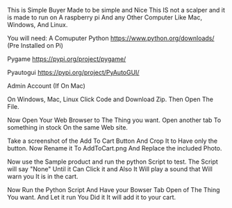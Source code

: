 This is Simple Buyer Made to be simple and Nice This IS not a scalper and it is made to run on A raspberry pi
And any Other Computer Like Mac, Windows, And Linux.

You will need:
A Comuputer
Python https://www.python.org/downloads/ (Pre Installed on Pi)

Pygame https://pypi.org/project/pygame/ 

Pyautogui https://pypi.org/project/PyAutoGUI/

Admin Account (If On Mac)

On Windows, Mac, Linux Click Code and Download Zip.
Then Open The File.

Now Open Your Web Browser to The Thing you want.
Open another tab To something in stock On the same Web site.

Take a screenshot of the Add To Cart Button And Crop It to Have only the button.
Now Rename it To AddToCart.png And Replace the included Photo.

Now use the Sample product and run the python Script to test.
The Script will say "None" Until it Can Click it and Also It Will play a sound that Will warn you It is in the cart.

Now Run the Python Script And Have your Bowser Tab Open of The Thing You want.
And Let it run You Did it
It will add it to your cart.
